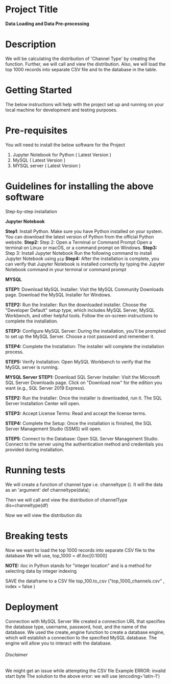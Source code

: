 # Project Title
**Data Loading and Data Pre-processing**

# Description
We will be calculating the distribution of 'Channel Type' by creating the function. Further, we will call and view the distribution.
Also, we will load the top 1000 records into separate CSV file and to the database in the table.

# Getting Started 
The below instructions will help with the project set up and running on your local machine for development and testing purposes.

# Pre-requisites
 You will need to install the below software for the Project

 1) Jupyter Notebook for Python ( Latest Version )
 2) MySQL ( Latest Version )
 3) MYSQL server ( Latest Version )

# Guidelines for installing the above software
  Step-by-step installation

  **Jupyter Notebook**
  
 **Step1**: Install Python. Make sure you have Python installed on your system. You can download the latest version of Python from the official Python website.
 **Step2:** Step 2: Open a Terminal or Command Prompt Open a terminal on Linux or macOS, or a command prompt on Windows.
 **Step3:** Step 3: Install Jupyter Notebook Run the following command to install Jupyter Notebook using `pip`
 **Step4:** After the installation is complete, you can verify that Jupyter Notebook is installed correctly by typing the    Jupyter Notebook
           command in your terminal or command prompt

  **MYSQL** 

  **STEP1:** Download MySQL Installer:
  Visit the MySQL Community Downloads page.
  Download the MySQL Installer for Windows.

  **STEP2:** Run the Installer:
  Run the downloaded installer.
  Choose the "Developer Default" setup type, which includes MySQL Server, MySQL Workbench, and other helpful tools.
  Follow the on-screen instructions to complete the installation.

  **STEP3:** Configure MySQL Server:
  During the installation, you'll be prompted to set up the MySQL Server. Choose a root password and remember it.

  **STEP4:** Complete the Installation:
  The installer will complete the installation process.

  **STEP5:** Verify Installation:
  Open MySQL Workbench to verify that the MySQL server is running.

**MYSQL Server**
**STEP1:** Download SQL Server Installer:
Visit the Microsoft SQL Server Downloads page.
Click on "Download now" for the edition you want (e.g., SQL Server 2019 Express).

**STEP2:** Run the Installer:
Once the installer is downloaded, run it.
The SQL Server Installation Center will open.

**STEP3:** Accept License Terms:
Read and accept the license terms.

**STEP4:** Complete the Setup:
Once the installation is finished, the SQL Server Management Studio (SSMS) will open.

**STEP5**: Connect to the Database:
Open SQL Server Management Studio.
Connect to the server using the authentication method and credentials you provided during installation.

# Running tests

We will create a function of channel type i.e. channeltype (). It will the data as an 'argument' 
def channeltype(data);

Then we will call and view the distribution of channelType 
dis=channeltype(df)

Now we will view the distribution
dis

# Breaking tests

Now we want to load the top 1000 records into separate CSV file to the database
We will use, 
top_1000 = df.iloc[0:1000] 

**NOTE:** iloc in Python stands for "integer location" and is a method for selecting data by integer indexing

SAVE the dataframe to a CSV file
top_100.to_csv ("top_1000_channels.csv" , index = false )

# Deployment

Connection with MySQL Server
We created a connection URL that specifies the database type, username, password, host, and the name of the database. We used the create_engine function to create a database engine, which will establish a connection to the specified MySQL database. The engine will allow you to interact with the database.

###### Disclaimer ######

We might get an issue while attempting the CSV file 
Example ERROR: invalid start byte
The solution to the above error: we will use (encoding='latin-1')





